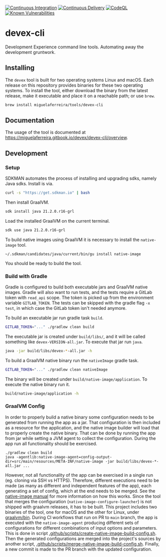 [![Continuous Integration](https://github.com/miguelaferreira/devex-cli/actions/workflows/development.yml/badge.svg)](https://github.com/miguelaferreira/devex-cli/actions/workflows/development.yml)
[![Continuous Delivery](https://github.com/miguelaferreira/devex-cli/actions/workflows/create-release.yaml/badge.svg)](https://github.com/miguelaferreira/devex-cli/actions/workflows/create-release.yaml)
[![CodeQL](https://github.com/miguelaferreira/devex-cli/actions/workflows/codeql-analysis.yml/badge.svg)](https://github.com/miguelaferreira/devex-cli/actions/workflows/codeql-analysis.yml)
[![Known Vulnerabilities](https://snyk.io/test/github/miguelaferreira/devex-cli/badge.svg)](https://snyk.io/test/github/miguelaferreira/devex-cli)

# devex-cli

Development Experience command line tools. Automating away the development gruntwork.

## Installing

The `devex` tool is built for two operating systems Linux and macOS. Each release on this repository provides
binaries for these two operating systems. To install the tool, either download the binary from the latest release, make
it executable and place it on a reachable path; or use `brew`.

```bash
brew install miguelaferreira/tools/devex-cli
```

## Documentation

The usage of the tool is documented at https://miguelaferreira.gitbook.io/devex/devex-cli/overview.

## Development

### Setup

SDKMAN automates the process of installing and upgrading sdks, namely Java sdks. Install is via.

```bash
curl -s "https://get.sdkman.io" | bash
```

Then install GraalVM.

```bash
sdk install java 21.2.0.r16-grl
```

Load the installed GraalVM on the current terminal.

```bash
sdk use java 21.2.0.r16-grl
```

To build native images using GraalVM it is necessary to install the `native-image` tool.

```
~/.sdkman/candidates/java/current/bin/gu install native-image
```

You should be ready to build the tool.

### Build with Gradle

Gradle is configured to build both executable jars and GraalVM native images. Gradle will also want to run tests, and
the tests require a GitLab token with `read_api` scope. The token is picked up from the environment
variable `GITLAB_TOKEN`. The tests can be skipped with the gradle flag `-x test`, in which case the GitLab token isn't
needed anymore.

To build an executable jar run gradle task `build`.

```bash
GITLAB_TOKEN="..." ./gradlew clean build
```

The executable jar is created under `build/libs/`, and it will be called something like `devex-VERSION-all.jar`.
To execute that jar run `java`.

```bash
java -jar build/libs/devex-*-all.jar -h
```

To build a GraalVM native binary run the `nativeImage` gradle task.

```bash
GITLAB_TOKEN="..." ./gradlew clean nativeImage
```

The binary will be created under `build/native-image/application`. To execute the native binary run it.

```bash
build/native-image/application -h
```

### GraalVM Config

In order to properly build a native binary some configuration needs to be generated from running the app as a jar. That
configuration is then included as a resource for the application, and the native image builder will load that to
properly create the native binary. That can be done by running the app from jar while setting a JVM agent to collect the
configuration. During the app run all functionality should be exercised.

```
./gradlew clean build
java -agentlib:native-image-agent=config-output-dir=src/main/resources/META-INF/native-image -jar build/libs/devex-*-all.jar ...
```

However, not all functionality of the app can be exercised in a single run (eg. cloning via SSH vs HTTPS). Therefore,
different executions need to be made (as many as different and independent features of the app), each generating a set
of config, which at the end needs to be merged. See
the [native-image manual](https://www.graalvm.org/reference-manual/native-image/BuildConfiguration/#the-native-image-configure-tool)
for more information on how this works. Since the tool that merges the configuration (`native-image-configure-launcher`)
is not shipped with graalvm releases, it has to be built. This project includes two binaries of the tool, one for macOS
and the other for Linux, under [graalvm/bin](https://github.com/miguelaferreira/devex-cli/blob/master/graalvm/bin). During CI workflows that run on PR to `main` branch, the
app is executed with the `native-image-agent` producing different sets of configurations for different combinations of
input options and parameters. This is done in
script [.github/scripts/create-native-image-build-config.sh](https://github.com/miguelaferreira/devex-cli/blob/master/.github/scripts/create-native-image-build-config.sh). Then
the generated configurations are merged into the project's sources by another
script, [.github/scripts/merge-native-image-build-config.sh](https://github.com/miguelaferreira/devex-cli/blob/master/.github/scripts/merge-native-image-build-config.sh).
Finally, a new commit is made to the PR branch with the updated configuration.
